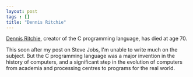 ```yaml
---
layout: post
tags : []
title: "Dennis Ritchie"
---
```

[Dennis Ritchie][1], creator of the C programming language, has died at age 70.

This soon after my post on Steve Jobs, I'm unable to write much on the subject. But the C programming language was a major invention in the history of computers, and a significant step in the evolution of computers from academia and processing centres to programs for the real world.

[1]: http://herbsutter.com/2011/10/12/dennis-ritchie/